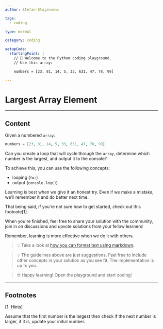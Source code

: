 ```yaml
---
author: Stefan-Stojanovic

tags:
  - coding

type: normal

category: coding

setupCode:
  startingPoint: |
    // 👋 Welcome to the Python coding playground. 
    // Use this array:

    numbers = [23, 81, 14, 5, 33, 631, 47, 78, 99]

---
```


# Largest Array Element

---

## Content

Given a numbered `array`:
```python
numbers = [23, 81, 14, 5, 33, 631, 47, 78, 99]
```

Can you create a loop that will cycle through the `array`, determine which number is the largest, and output it to the console?

To achieve this, you can use the following concepts:
- looping (`for`)
- output (`console.log()`)

Learning is best when we give it an honest try. Even if we make a mistake, we'll remember it and do better next time.

That being said, if you're not sure how to get started, check out this footnote[1]. 

When you're finished, feel free to share your solution with the community, join in on discussions and upvote solutions from your fellow learners!

Remember, learning is more effective when we do it with others.

> 💡 Take a look at [how you can format text using markdown](https://www.enki.com/glossary/general/markdown-formatting).

> 💡 The guidelines above are just suggestions. Feel free to include other concepts in your solution as you see fit. The implementation is up to you.

> 🤓 Happy learning! Open the playground and start coding!

---

## Footnotes

[1: Hints]

Assume that the first number is the largest then check if the next number is larger, if it is, update your initial number.
